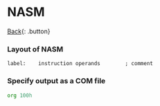 # NASM

[Back](../../index.md){: .button}

### Layout of NASM

```
label:    instruction operands        ; comment
```

### Specify output as a COM file

```asm
org 100h
```

